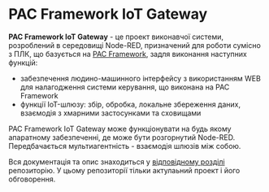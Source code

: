 # PAC Framework IoT Gateway 

**PAC Framework IoT Gateway** - це проект виконавчої системи, розроблений в середовищі Node-RED, призначений для роботи сумісно з ПЛК, що базується на [PAC Framework](https://github.com/pupenasan/PACFramework), задля виконання наступних функцій:

- забезпечення людино-машинного інтерфейсу з використанням WEB для налагодження системи керування, що виконана на PAC Framework
- функції IoT-шлюзу: збір, обробка, локальне збереження даних, взаємодія з хмарними застосунками та сховищами    

PAC Framework IoT Gateway може функціонувати на будь якому апаратному забезпеченні, де може бути розгорнутий Node-RED. Передбачається мультиагентність - взаємодія шлюзів між собою.   

Вся документація та опис знаходиться у [відповідному розділі](https://github.com/pupenasan/PACFramework/tree/master/iotgateway) репозиторію. У цьому репозиторії тільки актулаьний проект і його обговорення.  